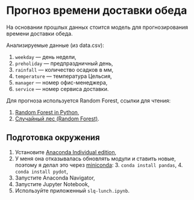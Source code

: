 # Прогноз времени доставки обеда

На основании прошлых данных стоится модель для прогнозирования времени доставки обеда. 

Анализируемые данные (из data.csv):
1. `weekday` — день недели,
1. `preholiday` — предпраздничный день,
1. `rainfall` — количество осадков в мм,
2. `temperature` — температура Цельсия,
3. `manager` — номер офис-менеджера,
4. `service` — номер сервиса доставки.

Для прогноза используется Random Forest, ссылки для чтения:
1. [Random Forest in Python](https://towardsdatascience.com/random-forest-in-python-24d0893d51c0),
2. [Случайный лес (Random Forest)](https://dyakonov.org/2016/11/14/случайный-лес-random-forest/).

## Подготовка окружения

1. Установите [Anaconda Individual edition](https://www.anaconda.com/products/individual),
2. У меня она отказывалась обновлять модули и ставить новые, поэтому я делал это через [miniconda](https://docs.conda.io/en/latest/miniconda.html#macosx-installers):
   3. `conda install pandas`,
   4. `conda install pydot`,
5. Запустите Anaconda Navigator,
6. Запустите Jupyter Notebook,
7. Используйте приложенный `slq-lunch.ipynb`.
